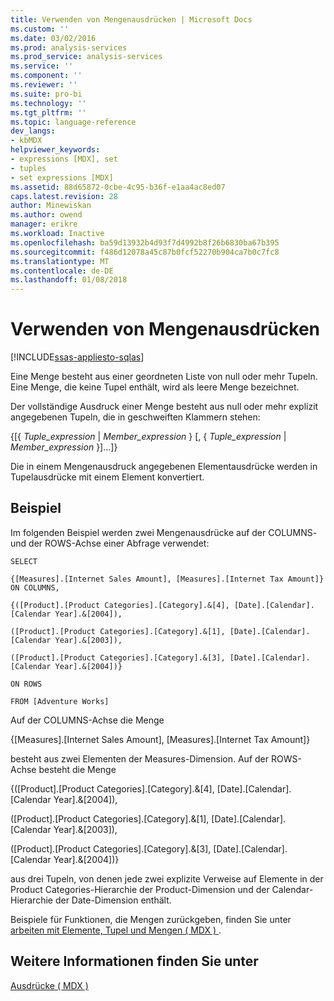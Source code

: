```yaml
---
title: Verwenden von Mengenausdrücken | Microsoft Docs
ms.custom: ''
ms.date: 03/02/2016
ms.prod: analysis-services
ms.prod_service: analysis-services
ms.service: ''
ms.component: ''
ms.reviewer: ''
ms.suite: pro-bi
ms.technology: ''
ms.tgt_pltfrm: ''
ms.topic: language-reference
dev_langs:
- kbMDX
helpviewer_keywords:
- expressions [MDX], set
- tuples
- set expressions [MDX]
ms.assetid: 88d65872-0cbe-4c95-b36f-e1aa4ac8ed07
caps.latest.revision: 28
author: Minewiskan
ms.author: owend
manager: erikre
ms.workload: Inactive
ms.openlocfilehash: ba59d13932b4d93f7d4992b8f26b6830ba67b395
ms.sourcegitcommit: f486d12078a45c87b0fcf52270b904ca7b0c7fc8
ms.translationtype: MT
ms.contentlocale: de-DE
ms.lasthandoff: 01/08/2018
---
```

# <a name="using-set-expressions"></a>Verwenden von Mengenausdrücken
[!INCLUDE[ssas-appliesto-sqlas](../includes/ssas-appliesto-sqlas.md)]

  Eine Menge besteht aus einer geordneten Liste von null oder mehr Tupeln. Eine Menge, die keine Tupel enthält, wird als leere Menge bezeichnet.  
  
 Der vollständige Ausdruck einer Menge besteht aus null oder mehr explizit angegebenen Tupeln, die in geschweiften Klammern stehen:  
  
 {[{ *Tuple_expression* | *Member_expression* } [, { *Tuple_expression* | *Member_expression* }]...]}  
  
 Die in einem Mengenausdruck angegebenen Elementausdrücke werden in Tupelausdrücke mit einem Element konvertiert.  
  
## <a name="example"></a>Beispiel  
 Im folgenden Beispiel werden zwei Mengenausdrücke auf der COLUMNS- und der ROWS-Achse einer Abfrage verwendet:  
  
 `SELECT`  
  
 `{[Measures].[Internet Sales Amount], [Measures].[Internet Tax Amount]} ON COLUMNS,`  
  
 `{([Product].[Product Categories].[Category].&[4], [Date].[Calendar].[Calendar Year].&[2004]),`  
  
 `([Product].[Product Categories].[Category].&[1], [Date].[Calendar].[Calendar Year].&[2003]),`  
  
 `([Product].[Product Categories].[Category].&[3], [Date].[Calendar].[Calendar Year].&[2004])}`  
  
 `ON ROWS`  
  
 `FROM [Adventure Works]`  
  
 Auf der COLUMNS-Achse die Menge  
  
 {[Measures].[Internet Sales Amount], [Measures].[Internet Tax Amount]}  
  
 besteht aus zwei Elementen der Measures-Dimension. Auf der ROWS-Achse besteht die Menge  
  
 {([Product].[Product Categories].[Category].&[4], [Date].[Calendar].[Calendar Year].&[2004]),  
  
 ([Product].[Product Categories].[Category].&[1], [Date].[Calendar].[Calendar Year].&[2003]),  
  
 ([Product].[Product Categories].[Category].&[3], [Date].[Calendar].[Calendar Year].&[2004])}  
  
 aus drei Tupeln, von denen jede zwei explizite Verweise auf Elemente in der Product Categories-Hierarchie der Product-Dimension und der Calendar-Hierarchie der Date-Dimension enthält.  
  
 Beispiele für Funktionen, die Mengen zurückgeben, finden Sie unter [arbeiten mit Elemente, Tupel und Mengen &#40; MDX &#41; ](../analysis-services/multidimensional-models/mdx/working-with-members-tuples-and-sets-mdx.md).  
  
## <a name="see-also"></a>Weitere Informationen finden Sie unter  
 [Ausdrücke &#40; MDX &#41;](../mdx/expressions-mdx.md)  
  
  
